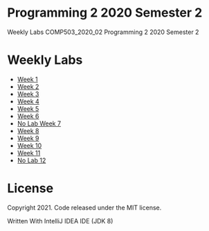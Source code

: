 # Programming 2 2020 Semester 2
Weekly Labs COMP503_2020_02 Programming 2 2020 Semester 2

# Weekly Labs
  - [Week 1](https://github.com/MiguelEmmara-ai/P2_2020_S2/tree/master/src/Week01)
  - [Week 2](https://github.com/MiguelEmmara-ai/P2_2020_S2/tree/master/src/Week02)
  - [Week 3](https://github.com/MiguelEmmara-ai/P2_2020_S2/tree/master/src/Week03)
  - [Week 4](https://github.com/MiguelEmmara-ai/P2_2020_S2/tree/master/src/Week04)
  - [Week 5](https://github.com/MiguelEmmara-ai/P2_2020_S2/tree/master/src/Week05)
  - [Week 6](https://github.com/MiguelEmmara-ai/P2_2020_S2/tree/master/src/Week06)
  - [No Lab Week 7](https://github.com/MiguelEmmara-ai/P2_2020_S2)
  - [Week 8](https://github.com/MiguelEmmara-ai/P2_2020_S2/tree/master/src/Week08)
  - [Week 9](https://github.com/MiguelEmmara-ai/P2_2020_S2/tree/master/src/Week09)
  - [Week 10](https://github.com/MiguelEmmara-ai/P2_2020_S2/tree/master/src/Week10)
  - [Week 11](https://github.com/MiguelEmmara-ai/P2_2020_S2/tree/master/src/Week11)
  - [No Lab 12](https://github.com/MiguelEmmara-ai/P2_2020_S2)

# License

Copyright 2021. Code released under the MIT license.

Written With IntelliJ IDEA IDE (JDK 8)
